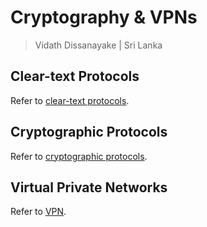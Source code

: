 # Cryptography & VPNs

> Vidath Dissanayake | Sri Lanka

## Clear-text Protocols

Refer to [clear-text protocols](../../../../../cryptography/secure%20communication/protocols/clear-text%20protocols.md).

## Cryptographic Protocols

Refer to [cryptographic protocols](../../../../../cryptography/secure%20communication/protocols/cryptographic%20protocols.md).

## Virtual Private Networks

Refer to [VPN](../../../../../cryptography/secure%20communication/protocols/VPN.md). 